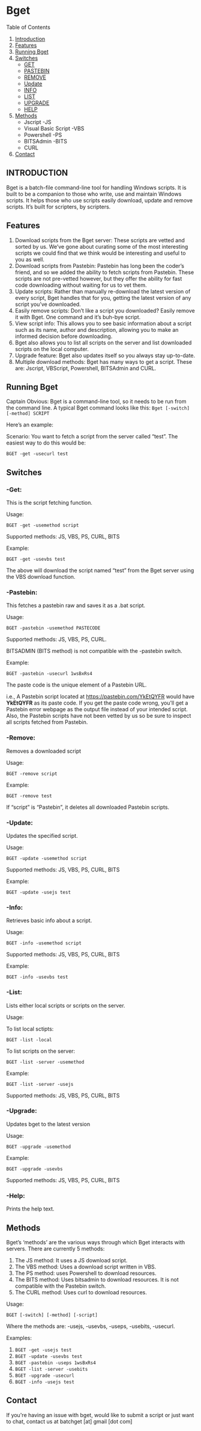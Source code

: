 # Bget
Table of Contents
1. [Introduction](https://github.com/jahwi/bget/blob/master/README.md#introduction)
2. [Features](https://github.com/jahwi/bget/blob/master/README.md#features)
3. [Running Bget](https://github.com/jahwi/bget/blob/master/README.md#running-bget)
4. [Switches](https://github.com/jahwi/bget/blob/master/README.md#switches)
	- [GET](https://github.com/jahwi/bget/blob/master/README.md#-get)
	- [PASTEBIN](https://github.com/jahwi/bget/blob/master/README.md#-pastebin)
	- [REMOVE](https://github.com/jahwi/bget/blob/master/README.md#-remove)
	- [Update](https://github.com/jahwi/bget/blob/master/README.md#-update)
	- [INFO](https://github.com/jahwi/bget/blob/master/README.md#-info)
	- [LIST](https://github.com/jahwi/bget/blob/master/README.md#-list)
	- [UPGRADE](https://github.com/jahwi/bget/blob/master/README.md#-upgrade)
	- [HELP](https://github.com/jahwi/bget/blob/master/README.md#-help)
5. [Methods](https://github.com/jahwi/bget/blob/master/README.md#methods)
	- Jscript -JS
	- Visual Basic Script -VBS
	- Powershell -PS
	- BITSAdmin -BITS
	- CURL
6. [Contact](https://github.com/jahwi/bget/blob/master/README.md#contact)

## INTRODUCTION
Bget is a batch-file command-line tool for handling Windows scripts. It is built to be a companion to those who write, use and maintain Windows scripts. It helps those who use scripts easily download, update and remove scripts. It’s built for scripters, by scripters.

## Features
1. Download scripts from the Bget server: These scripts are vetted and sorted by us. We’ve gone about curating some of the most interesting scripts we could find that we think would be interesting and useful to you as well.
2. Download scripts from Pastebin: Pastebin has long been the coder’s friend, and so we added the ability to fetch scripts from Pastebin. These scripts are not pre-vetted however, but they offer the ability for fast code downloading without waiting for us to vet them.
3. Update scripts: Rather than manually re-download the latest version of every script, Bget handles that for you, getting the latest version of any script you’ve downloaded.
4. Easily remove scripts: Don’t like a script you downloaded? Easily remove it with Bget. One command and it’s buh-bye script.
5. View script info: This allows you to see basic information about a script such as its name, author and description, allowing you to make an informed decision before downloading.
6. Bget also allows you to list all scripts on the server and list downloaded scripts on the local computer.
7. Upgrade feature: Bget also updates itself so you always stay up-to-date.
8. Multiple download methods: Bget has many ways to get a script. These are: Jscript, VBScript, Powershell, BITSAdmin and CURL.

## Running Bget
Captain Obvious: Bget is a command-line tool, so it needs to be run from the command line. A typical Bget command looks like this:
`Bget [-switch] [-method] SCRIPT`

Here’s an example:

Scenario: You want to fetch a script from the server called “test”.  The easiest way to do this would be:

`BGET -get -usecurl test`

## Switches

### -Get: 

This is the script fetching function.

Usage:

`BGET -get -usemethod script`

Supported methods: JS, VBS, PS, CURL, BITS

Example: 

`BGET -get -usevbs test`

The above will download the script named “test” from the Bget server using the VBS download function.

### -Pastebin: 

This fetches a pastebin raw and saves it as a .bat script.

Usage:

`BGET -pastebin -usemethod PASTECODE`

Supported methods: JS, VBS, PS, CURL.

BITSADMIN (BITS method) is not compatible with the -pastebin switch.

Example:

`BGET -pastebin -usecurl 1wsBxRs4`

The paste code is the unique element of a Pastebin URL.

i.e., A Pastebin script located at https://pastebin.com/YkEtQYFR would have **YkEtQYFR** as its paste code. If you get the paste code wrong, you'll get a Pastebin error webpage as the output file instead of your intended script. Also, the Pastebin scripts have not been vetted by us so be sure to inspect all scripts fetched from Pastebin.

### -Remove: 

Removes a downloaded script

Usage:

`BGET -remove script`

Example:

`BGET -remove test`

If “script” is “Pastebin”, it deletes all downloaded Pastebin scripts.

### -Update: 
Updates the specified script.

Usage:

`BGET -update -usemethod script`

Supported methods: JS, VBS, PS, CURL, BITS

Example:

`BGET -update -usejs test`

### -Info:

Retrieves basic info about a script.

Usage:

`BGET -info -usemethod script`

Supported methods: JS, VBS, PS, CURL, BITS

Example:

`BGET -info -usevbs test`

### -List: 

Lists either local scripts or scripts on the server.

Usage:

To list local sctipts:

`BGET -list -local`

To list scripts on the server:

`BGET -list -server -usemethod`

Example:

`BGET -list -server -usejs`

Supported methods: JS, VBS, PS, CURL, BITS

### -Upgrade: 

Updates bget to the latest version

Usage:

`BGET -upgrade -usemethod`

Example:

`BGET -upgrade -usevbs`

Supported methods: JS, VBS, PS, CURL, BITS

### -Help: 

Prints the help text.

## Methods
Bget’s  ‘methods’ are the various ways through which Bget interacts with servers.
There are currently 5 methods:
1.	The JS method: It uses a JS download script.
2.	The VBS method: Uses a download script written in VBS.
3.	The PS method: uses Powershell to download resources.
4.	The BITS method: Uses bitsadmin to download resources. It is not compatible with the Pastebin switch.
5.	The CURL method: Uses curl to download resources.

Usage:

`BGET [-switch] [-method] [-script]`

Where the methods are: -usejs, -usevbs, -useps, -usebits,  -usecurl.

Examples:

1. `BGET -get -usejs test`
2. `BGET -update -usevbs test`
3. `BGET -pastebin -useps 1wsBxRs4`
4. `BGET -list -server -usebits`
5. `BGET -upgrade -usecurl`
6. `BGET -info -usejs test`

## Contact
If you're having an issue with bget, would like to submit a script or just want to chat, contact us at batchget [at] gmail [dot com]


